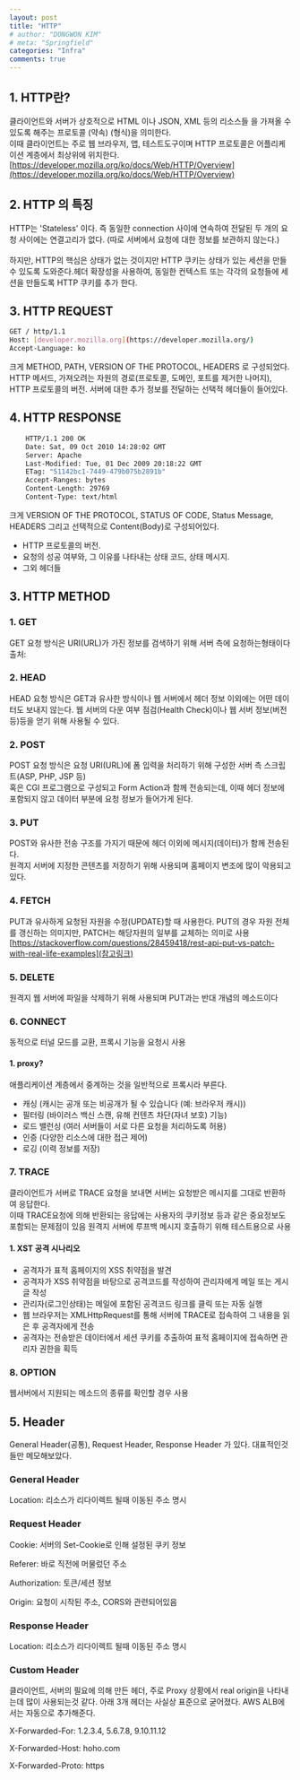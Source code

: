 ```yaml
---
layout: post
title: "HTTP"
# author: "DONGWON KIM"
# meta: "Springfield"
categories: "Infra"
comments: true
---
```


## 1. HTTP란?
클라이언트와 서버가 상호적으로 HTML 이나 JSON, XML 등의 리소스들 을 가져올 수 있도록 해주는 프로토콜 (약속) (형식)을 의미한다. <br>
이때 클라이언트는 주로 웹 브라우저, 앱, 테스트도구이며 HTTP 프로토콜은 어플리케이션 계층에서 최상위에 위치한다.
[https://developer.mozilla.org/ko/docs/Web/HTTP/Overview](https://developer.mozilla.org/ko/docs/Web/HTTP/Overview)

## 2. HTTP 의 특징
HTTP는 'Stateless' 이다. 즉 동일한 connection 사이에  연속하여 전달된 두 개의 요청 사이에는 연결고리가 없다. (따로 서버에서 요청에 대한 정보를 보관하지 않는다.)  
<br>하지만, HTTP의 핵심은 상태가 없는 것이지만 HTTP 쿠키는 상태가 있는 세션을 만들수 있도록 도와준다.헤더 확장성을 사용하여, 동일한 컨텍스트 또는 각각의 요청들에 
세션을 만들도록 HTTP 쿠키를 추가 한다.

## 3. HTTP REQUEST
```bash
GET / http/1.1
Host: [developer.mozilla.org](https://developer.mozilla.org/)
Accept-Language: ko
```
크게 METHOD, PATH, VERSION OF THE PROTOCOL, HEADERS 로 구성되었다.<br/>
HTTP 메서드, 가져오려는 자원의 경로(프로토콜, 도메인, 포트를 제거한 나머지), HTTP 프로토콜의 버전.
서버에 대한 추가 정보를 전달하는 선택적 헤더들이 들어있다.

## 4. HTTP RESPONSE
```bash
    HTTP/1.1 200 OK
    Date: Sat, 09 Oct 2010 14:28:02 GMT
    Server: Apache
    Last-Modified: Tue, 01 Dec 2009 20:18:22 GMT
    ETag: "51142bc1-7449-479b075b2891b"
    Accept-Ranges: bytes
    Content-Length: 29769
    Content-Type: text/html
```

크게 VERSION OF THE PROTOCOL, STATUS OF CODE, Status Message, HEADERS 그리고 선택적으로 Content(Body)로 구성되어있다.<br/>
- HTTP 프로토콜의 버전.
- 요청의 성공 여부와, 그 이유를 나타내는 상태 코드, 상태 메시지.
- 그외 헤더들

## 3. HTTP METHOD
### 1. GET
GET 요청 방식은 URI(URL)가 가진 정보를 검색하기 위해 서버 측에 요청하는형태이다출처:

### 2. HEAD
HEAD 요청 방식은 GET과 유사한 방식이나 웹 서버에서 헤더 정보 이외에는 어떤 데이터도 보내지 않는다.
웹 서버의 다운 여부 점검(Health Check)이나 웹 서버 정보(버전 등)등을 얻기 위해 사용될 수 있다.

### 2. POST
POST 요청 방식은 요청 URI(URL)에 폼 입력을 처리하기 위해 구성한 서버 측 스크립트(ASP, PHP, JSP 등) <br/>
혹은 CGI 프로그램으로 구성되고 Form Action과 함께 전송되는데, 이때 헤더 정보에 포함되지 않고 데이터 부분에 
요청 정보가 들어가게 된다. 

### 3. PUT
POST와 유사한 전송 구조를 가지기 때문에 헤더 이외에 메시지(데이터)가 함께 전송된다.<br/>
원격지 서버에 지정한 콘텐츠를 저장하기 위해 사용되며 홈페이지 변조에 많이 악용되고 있다.

### 4. FETCH
PUT과 유사하게 요청된 자원을 수정(UPDATE)할 때 사용한다. PUT의 경우 자원 전체를 갱신하는 의미지만, PATCH는 해당자원의 일부를 교체하는 의미로 사용
[https://stackoverflow.com/questions/28459418/rest-api-put-vs-patch-with-real-life-examples](참고링크)

### 5. DELETE
원격지 웹 서버에 파일을 삭제하기 위해 사용되며 PUT과는 반대 개념의 메소드이다

### 6. CONNECT
동적으로 터널 모드를 교환, 프록시 기능을 요청시 사용 
#### 1. proxy?

애플리케이션 계층에서 중계하는 것을 일반적으로 프록시라 부른다.

- 캐싱 (캐시는 공개 또는 비공개가 될 수 있습니다 (예: 브라우저 캐시))
- 필터링 (바이러스 백신 스캔, 유해 컨텐츠 차단(자녀 보호) 기능)
- 로드 밸런싱 (여러 서버들이 서로 다른 요청을 처리하도록 허용)
- 인증 (다양한 리소스에 대한 접근 제어)
- 로깅 (이력 정보를 저장)

### 7. TRACE
클라이언트가 서버로 TRACE 요청을 보내면 서버는 요청받은 메시지를 그대로 반환하여 응답한다. <br/>
이때 TRACE요청에 의해 반환되는 응답에는 사용자의 쿠키정보 등과 같은 중요정보도 포함되는 문제점이 있음
원격지 서버에 루프백 메시지 호출하기 위해 테스트용으로 사용
#### 1. XST 공격 시나리오

- 공격자가 표적 홈페이지의 XSS 취약점을 발견
- 공격자가 XSS 취약점을 바탕으로 공격코드를 작성하여 관리자에게 메일 또는 게시글 작성
- 관리자(로그인상태)는 메일에 포함된 공격코드 링크를 클릭 또는 자동 실행
- 웹 브라우저는 XMLHttpRequest를 통해 서버에 TRACE로 접속하여 그 내용을 읽은 후 공격자에게 전송
- 공격자는 전송받은 데이터에서 세션 쿠키를 추출하여 표적 홈페이지에 접속하면 관리자 권한을 획득

### 8. OPTION
웹서버에서 지원되는 메소드의 종류를 확인할 경우 사용

## 5. Header
General Header(공통), Request Header, Response Header 가 있다. 대표적인것들만 메모해보았다.

### General Header
Location: 리소스가 리다이렉트 될때 이동된 주소 명시

### Request Header
Cookie: 서버의 Set-Cookie로 인해 설정된 쿠키 정보

Referer: 바로 직전에 머물렀던 주소

Authorization: 토큰/세션 정보

Origin: 요청이 시작된 주소, CORS와 관련되어있음

### Response Header
Location: 리소스가 리다이렉트 될때 이동된 주소 명시

### Custom Header
클라이언트, 서버의 필요에 의해 만든 헤더, 주로 Proxy 상황에서 real origin을 나타내는데 많이 사용되는것 같다. 아래 3개 헤더는 사실상 표준으로 굳어졌다. AWS ALB에서는 자동으로 추가해준다.

X-Forwarded-For: 1.2.3.4, 5.6.7.8, 9.10.11.12

X-Forwarded-Host: hoho.com

X-Forwarded-Proto: https
